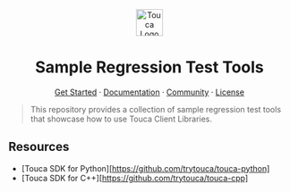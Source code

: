 <div align="center">
  <a href="https://touca.io" target="_blank" rel="noopener">
    <img alt="Touca Logo" height="48px" src="https://touca.io/logo/touca-logo-w-text.svg">
  </a>
  <h1>Sample Regression Test Tools</h1>
  <p>
    <a href="https://touca.io" target="_blank" rel="noopener">Get Started</a>
    <span> &middot; </span>
    <a href="https://docs.touca.io" target="_blank" rel="noopener">Documentation</a>
    <span> &middot; </span>
    <a href="https://touca.slack.com" target="_blank" rel="noopener">Community</a>
    <span> &middot; </span>
    <a href="https://github.com/trytouca/touca-examples/blob/main/LICENSE">License</a>
  </p>
</div>

> This repository provides a collection of sample regression test tools
> that showcase how to use Touca Client Libraries.

## Resources

* [Touca SDK for Python][https://github.com/trytouca/touca-python]
* [Touca SDK for C++][https://github.com/trytouca/touca-cpp]
